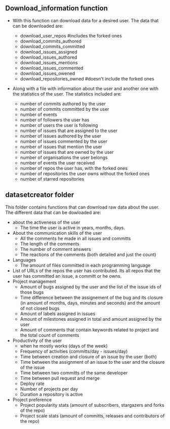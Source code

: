 
## Download_information function

- With this function can download data for a desired user. The data that can be downloaded are:

    * download_user_repos #includes the forked ones
    * download_commits_authored 
    * download_commits_committed
    * download_issues_assigned 
    * download_issues_authored 
    * download_issues_mentions 
    * download_issues_commented
    * download_issues_owened 
    * download_repositories_owned #doesn't include the forked ones

- Along with a file with information about the user and another one with the statistics of the user. The statistics included are:
    * number of commits authored by the user
    * number of commits committed by the user
    * number of events 
    * number of followers the user has
    * number of users the user is following
    * number of issues that are assigned to the user
    * number of issues authored by the user
    * number of issues commented by the user
    * number of issues that mention the user
    * number of issues that are owned by the user
    * number of organisations the user belongs
    * number of events the user received
    * number of repos the user has, with the forked ones
    * number of repositories the user owns without the forked ones
    * number of starred repositories

## datasetcreator folder

This folder contains functions that can download raw data about the user. The different data that can be dowloaded are:
- about the activeness of the user
    * The time the user is active in years, months, days.
- About the communication skills of the user
    * All the comments he made in all issues and committs
    * The length of the comments
    * The number of comment answers
    * The reactions of the comments (both detailed and just the count)
- Languages
    * The amount of files committed in each programming language
- List of URLs of the repos the user has contributed. Its all repos that the user has committed an issue, a committ or he owns.
- Project management
    * Amount of bugs assigned by the user and the list of the issue ids of those bugs
    * Time difference between the assignement of the bug and its closure (in amount of months, days, minutes and seconds) and the amount of not closed bugs
    * Amount of labels assigned in issues
    * Amount of milestones assigned in total and amount assigned by the user
    * Amount of comments that contain keywords related to project and the total count of comments
- Productivity of the user
    * when he mostly works (days of the week) 
    * Frequency of activities (committs/day - issues/day)
    * Time between creation and closure of an issue by the user (both) 
    * Time between the assignment of an issue to the user and the closure of the issue 
    * Time between two committs of the same developer
    * Time between pull request and merge 
    * Deploy rate 
    * Number of projects per day 
    * Duration a repository is active
- Project preference
    * Project popularity stats (amount of subscribers, stargazers and forks of the repo)
    * Project scale stats (amount of committs, releases and contributors of the repo)
